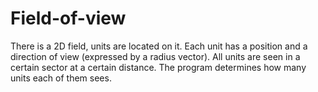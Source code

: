 # Field-of-view
There is a 2D field, units are located on it. Each unit has a position and a direction of view (expressed by a radius vector). All units are seen in a certain sector at a certain distance.
The program determines how many units each of them sees.
